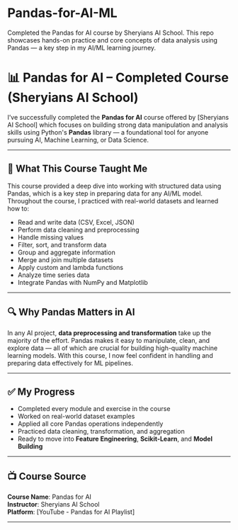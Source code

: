 # Pandas-for-AI-ML
Completed the Pandas for AI course by Sheryians AI School. This repo showcases hands-on practice and core concepts of data analysis using Pandas — a key step in my AI/ML learning journey.
# 📊 Pandas for AI – Completed Course (Sheryians AI School)

I’ve successfully completed the **Pandas for AI** course offered by [Sheryians AI School] which focuses on building strong data manipulation and analysis skills using Python's **Pandas** library — a foundational tool for anyone pursuing AI, Machine Learning, or Data Science.

---

## 🧠 What This Course Taught Me

This course provided a deep dive into working with structured data using Pandas, which is a key step in preparing data for any AI/ML model. Throughout the course, I practiced with real-world datasets and learned how to:

- Read and write data (CSV, Excel, JSON)
- Perform data cleaning and preprocessing
- Handle missing values
- Filter, sort, and transform data
- Group and aggregate information
- Merge and join multiple datasets
- Apply custom and lambda functions
- Analyze time series data
- Integrate Pandas with NumPy and Matplotlib

---

## 🔍 Why Pandas Matters in AI

In any AI project, **data preprocessing and transformation** take up the majority of the effort. Pandas makes it easy to manipulate, clean, and explore data — all of which are crucial for building high-quality machine learning models. With this course, I now feel confident in handling and preparing data effectively for ML pipelines.

---

## ✅ My Progress

- Completed every module and exercise in the course
- Worked on real-world dataset examples
- Applied all core Pandas operations independently
- Practiced data cleaning, transformation, and aggregation
- Ready to move into **Feature Engineering**, **Scikit-Learn**, and **Model Building**

---

## 📺 Course Source

**Course Name**: Pandas for AI  
**Instructor**: Sheryians AI School  
**Platform**: [YouTube - Pandas for AI Playlist]

---
